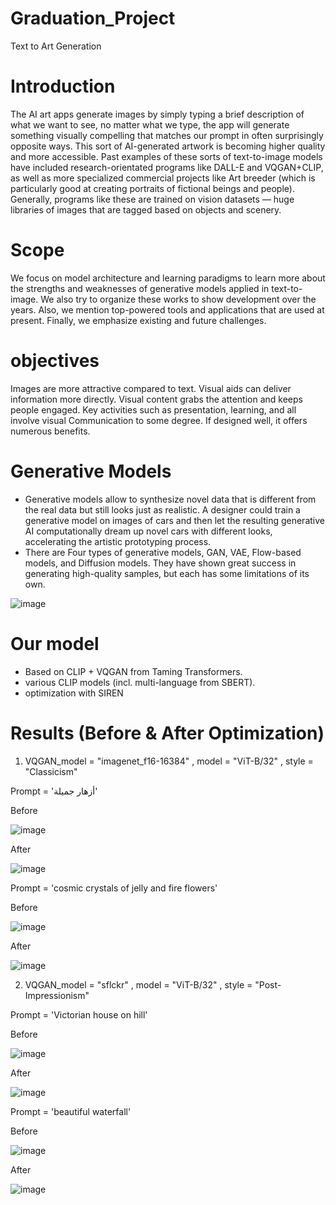# Graduation_Project
Text to Art Generation

# Introduction
The AI art apps generate images by simply typing a brief description of what we want to see, no matter what we type, the app will generate something visually compelling that matches our prompt in often surprisingly opposite ways. This sort of AI-generated artwork is becoming higher quality and more accessible. Past examples of these sorts of text-to-image models have included research-orientated programs like DALL-E and VQGAN+CLIP, as well as more specialized commercial projects like Art breeder (which is particularly good at creating portraits of fictional beings and people). Generally, programs like these are trained on vision datasets — huge libraries of images that are tagged based on objects and scenery.

# Scope
We focus on model architecture and learning paradigms to learn more about the strengths and weaknesses of generative models applied in text-to-image. We also try to organize these works to show development over the years. Also, we mention top-powered tools and applications that are used at present. Finally, we emphasize existing and future challenges. 

# objectives
Images are more attractive compared to text. Visual aids can deliver information more directly. Visual content grabs the attention and keeps people engaged. Key activities such as presentation, learning, and all involve visual Communication to some degree. If designed well, it offers numerous benefits.

# Generative Models
* Generative models allow to synthesize novel data that is different from the real data but still looks just as realistic. A designer could train a generative model on images of cars and then let the resulting generative AI computationally dream up novel cars with different looks, accelerating the artistic prototyping process.
* There are Four types of generative models, GAN, VAE, Flow-based models, and Diffusion models. They have shown great success in generating high-quality samples, but each has some limitations of its own.

![image](https://user-images.githubusercontent.com/63797979/182920524-381d8414-a61d-48d6-8378-3e10721ac879.png)

# Our model
* Based on CLIP + VQGAN from Taming Transformers.
* various CLIP models (incl. multi-language from SBERT).
* optimization with SIREN

# Results (Before & After Optimization)

1) VQGAN_model = "imagenet_f16-16384" , model = "ViT-B/32" , style = "Classicism"


Prompt = 'أزهار جميلة'
   
Before

![image](https://user-images.githubusercontent.com/63797979/182921602-2d025877-7958-495c-9168-824171be54bc.png)
    
After

![image](https://user-images.githubusercontent.com/63797979/182921663-bf9a6ffb-9392-4d8c-a46f-4e9840e67b9c.png)


Prompt = 'cosmic crystals of jelly and fire flowers'

Before

![image](https://user-images.githubusercontent.com/63797979/182921793-d94a9fb4-3954-4610-ba80-b526f6f1d754.png)


After

![image](https://user-images.githubusercontent.com/63797979/182921811-5c2f56a0-3cc1-4cd6-a5e7-d0817cc873a3.png)



2)	VQGAN_model = "sflckr" , model = "ViT-B/32" , style = "Post-Impressionism"

Prompt = 'Victorian house on hill'

Before 

![image](https://user-images.githubusercontent.com/63797979/182922098-bdcb0ea0-c4b9-44b3-a61d-3ffcacde73ad.png)



After

![image](https://user-images.githubusercontent.com/63797979/182925028-b5b3edab-dfad-4a77-86b0-12f805065ff9.png)


Prompt = 'beautiful waterfall'

Before 

![image](https://user-images.githubusercontent.com/63797979/182926490-3f3fc2c0-f750-4cb4-9e14-4fa946c40dd4.png)


After

![image](https://user-images.githubusercontent.com/63797979/182926351-c53f5242-11d4-43d9-9a63-2864dd723915.png)





